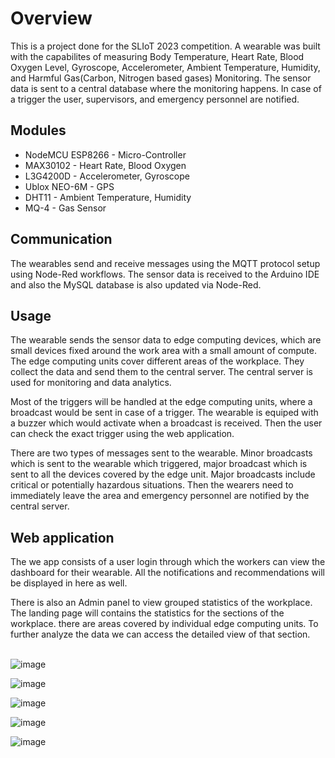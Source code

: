 # Overview

This is a project done for the SLIoT 2023 competition. A wearable was built with the capabilites 
of measuring Body Temperature, Heart Rate, Blood Oxygen Level, Gyroscope, Accelerometer, Ambient 
Temperature, Humidity, and Harmful Gas(Carbon, Nitrogen based gases) Monitoring. The sensor data 
is sent to a central database where the monitoring happens. In case of a trigger the user, 
supervisors, and emergency personnel are notified.

## Modules
* NodeMCU ESP8266 - Micro-Controller
* MAX30102 - Heart Rate, Blood Oxygen
* L3G4200D - Accelerometer, Gyroscope
* Ublox NEO-6M - GPS
* DHT11 - Ambient Temperature, Humidity
* MQ-4 - Gas Sensor

## Communication
The wearables send and receive messages using the MQTT protocol setup using Node-Red workflows. 
The sensor data is received to the Arduino IDE and also the MySQL database is also updated via Node-Red.

## Usage
The wearable sends the sensor data to edge computing devices, which are small devices fixed 
around the work area with a small amount of compute. The edge computing units cover different 
areas of the workplace. They collect the data and send them to the central server. The central 
server is used for monitoring and data analytics. <br>

Most of the triggers will be handled at the edge computing units, where a broadcast would be sent 
in case of a trigger. The wearable is equiped with a buzzer which would activate when a broadcast 
is received. Then the user can check the exact trigger using the web application. <br>

There are two types of messages sent to the wearable. Minor broadcasts which is sent to the wearable 
which triggered, major broadcast which is sent to all the devices covered by the edge unit. Major 
broadcasts include critical or potentially hazardous situations. Then the wearers need to immediately 
leave the area and emergency personnel are notified by the central server.

## Web application
The we app consists of a user login through which the workers can view the dashboard for their wearable. 
All the notifications and recommendations will be displayed in here as well. <br>

There is also an Admin panel to view grouped statistics of the workplace. The landing page will contains 
the statistics for the sections of the workplace. there are areas covered by individual edge computing 
units. To further analyze the data we can access the detailed view of that section. <br><br>

![image](https://github.com/user-attachments/assets/24d0b89f-ee03-4e77-abc3-43c007922aa8)

![image](https://github.com/user-attachments/assets/a47561ce-2cfc-48b5-848c-c0905033d406)

![image](https://github.com/user-attachments/assets/b4c9c0b9-9d28-4705-a510-277c560e7b5e)

![image](https://github.com/user-attachments/assets/8582a12a-c17a-4339-a355-58ef020f79e8)

![image](https://github.com/user-attachments/assets/bcb02f9f-4520-446b-a620-30cb6dae59f1)
